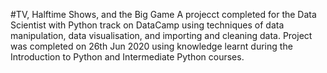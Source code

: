 #TV, Halftime Shows, and the Big Game
A projecct completed for the Data Scientist with Python track on DataCamp using techniques of data manipulation, data visualisation, and importing and cleaning data. Project was completed on 26th Jun 2020 using knowledge learnt during the Introduction to Python and Intermediate Python courses. 
